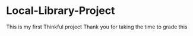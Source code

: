 # Local-Library-Project
This is my first Thinkful project
Thank you for taking the time to grade this
